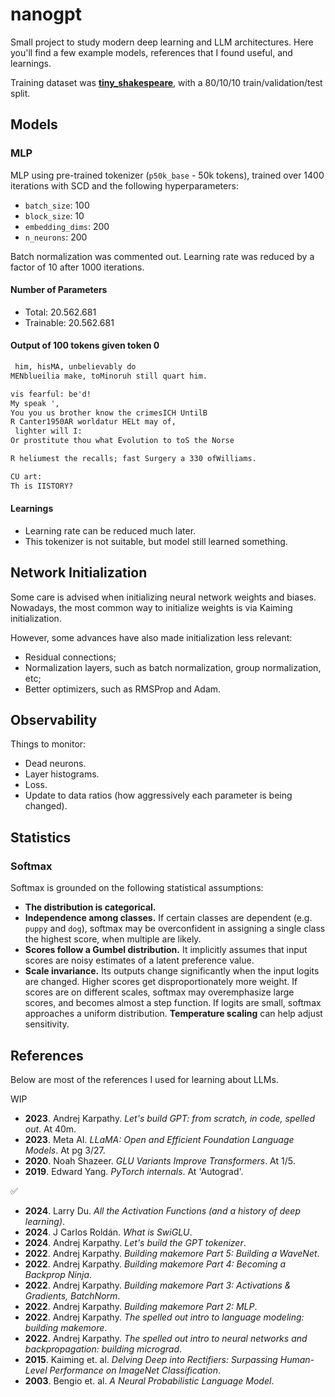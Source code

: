 # nanogpt

Small project to study modern deep learning and LLM architectures. Here you'll find a few example models, references that I found useful, and learnings.

Training dataset was [**tiny_shakespeare**](https://www.tensorflow.org/datasets/catalog/tiny_shakespeare), with a 80/10/10 train/validation/test split.

## Models

### MLP

MLP using pre-trained tokenizer (`p50k_base` - 50k tokens), trained over 1400 iterations with SCD and the following hyperparameters:

- `batch_size`: 100
- `block_size`: 10
- `embedding_dims`: 200
- `n_neurons`: 200

Batch normalization was commented out. Learning rate was reduced by a factor of 10 after 1000 iterations.

#### Number of Parameters

- Total: 20.562.681
- Trainable: 20.562.681

#### Output of 100 tokens given token 0

```txt
 him, hisMA, unbelievably do
MENblueilia make, toMinoruh still quart him.

vis fearful: be'd!
My speak ',
You you us brother know the crimesICH UntilB
R Canter1950AR worldatur HELt may of,
 lighter will I:
Or prostitute thou what Evolution to toS the Norse

R heliumest the recalls; fast Surgery a 330 ofWilliams.

CU art:
Th is IISTORY?
```

#### Learnings

- Learning rate can be reduced much later.
- This tokenizer is not suitable, but model still learned something.

## Network Initialization

Some care is advised when initializing neural network weights and biases. Nowadays, the most common way to initialize weights is via Kaiming initialization.

However, some advances have also made initialization less relevant:

- Residual connections;
- Normalization layers, such as batch normalization, group normalization, etc;
- Better optimizers, such as RMSProp and Adam.

## Observability

Things to monitor:

- Dead neurons.
- Layer histograms.
- Loss.
- Update to data ratios (how aggressively each parameter is being changed).

## Statistics

### Softmax

Softmax is grounded on the following statistical assumptions:

- **The distribution is categorical.**
- **Independence among classes.** If certain classes are dependent (e.g. `puppy` and `dog`), softmax may be overconfident in assigning a single class the highest score, when multiple are likely.
- **Scores follow a Gumbel distribution.** It implicitly assumes that input scores are noisy estimates of a latent preference value.
- **Scale invariance.** Its outputs change significantly when the input logits are changed. Higher scores get disproportionately more weight. If scores are on different scales, softmax may overemphasize large scores, and becomes almost a step function. If logits are small, softmax approaches a uniform distribution. **Temperature scaling** can help adjust sensitivity.

## References

Below are most of the references I used for learning about LLMs.

WIP

- **2023**. Andrej Karpathy. *Let's build GPT: from scratch, in code, spelled out*. At 40m.
- **2023**. Meta AI. *LLaMA: Open and Efficient Foundation Language Models*. At pg 3/27.
- **2020**. Noah Shazeer. *GLU Variants Improve Transformers*. At 1/5.
- **2019**. Edward Yang. *PyTorch internals*. At 'Autograd'.

✅

- **2024**. Larry Du. *All the Activation Functions (and a history of deep learning)*.
- **2024**. J Carlos Roldán. *What is SwiGLU*.
- **2024**. Andrej Karpathy. *Let's build the GPT tokenizer*.
- **2022**. Andrej Karpathy. *Building makemore Part 5: Building a WaveNet*.
- **2022**. Andrej Karpathy. *Building makemore Part 4: Becoming a Backprop Ninja*.
- **2022**. Andrej Karpathy. *Building makemore Part 3: Activations & Gradients, BatchNorm*.
- **2022**. Andrej Karpathy. *Building makemore Part 2: MLP*.
- **2022**. Andrej Karpathy. *The spelled out intro to language modeling: building makemore*.
- **2022**. Andrej Karpathy. *The spelled out intro to neural networks and backpropagation: building micrograd*.
- **2015**. Kaiming et. al. *Delving Deep into Rectifiers: Surpassing Human-Level Performance on ImageNet Classification*.
- **2003**. Bengio et. al. *A Neural Probabilistic Language Model*.
